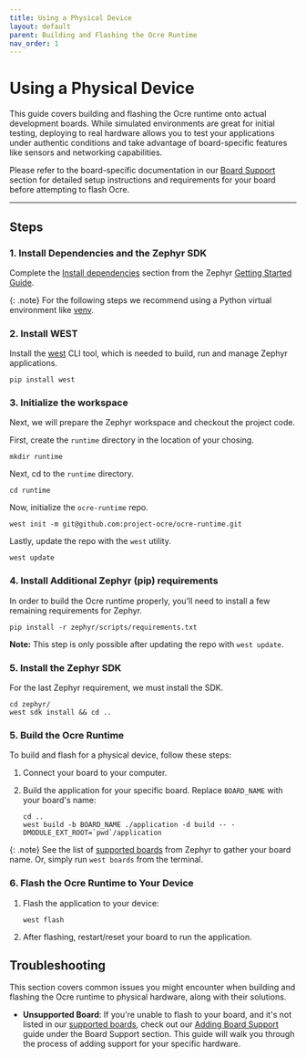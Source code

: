 ```yaml
---
title: Using a Physical Device 
layout: default
parent: Building and Flashing the Ocre Runtime 
nav_order: 1 
---
```


# Using a Physical Device

This guide covers building and flashing the Ocre runtime onto actual development boards. While simulated environments are great for initial testing, deploying to real hardware allows you to test your applications under authentic conditions and take advantage of board-specific features like sensors and networking capabilities.

Please refer to the board-specific documentation in our [Board Support](../../../board-support) section for detailed setup instructions and requirements for your board before attempting to flash Ocre.

---

## Steps

### **1. Install Dependencies and the Zephyr SDK**

Complete the [Install dependencies](https://docs.zephyrproject.org/latest/develop/getting_started/index.html#install-dependencies) section from the Zephyr [Getting Started Guide](https://docs.zephyrproject.org/latest/develop/getting_started/index.html#getting-started-guide). 

{: .note}
For the following steps we recommend using a Python virtual environment like [venv](https://docs.python.org/3/library/venv.html).

### **2. Install WEST**

Install the [west](https://docs.zephyrproject.org/latest/develop/west/index.html) CLI tool, which is needed to build, run and manage Zephyr applications.

```
pip install west
```

### **3. Initialize the workspace**

Next, we will prepare the Zephyr workspace and checkout the project code.

First, create the `runtime` directory in the location of your chosing.
```
mkdir runtime
```
Next, cd to the `runtime` directory.

```
cd runtime
```

Now, initialize the `ocre-runtime` repo.
```
west init -m git@github.com:project-ocre/ocre-runtime.git
```

Lastly, update the repo with the `west` utility.

```
west update
```

### **4. Install Additional Zephyr (pip) requirements**

In order to build the Ocre runtime properly, you'll need to install a few remaining requirements for Zephyr.

```
pip install -r zephyr/scripts/requirements.txt
```

**Note:** This step is only possible after updating the repo with `west update`.

### **5. Install the Zephyr SDK**
For the last Zephyr requirement, we must install the SDK. 

```
cd zephyr/
west sdk install && cd ..
```

### **5. Build the Ocre Runtime**

To build and flash for a physical device, follow these steps:

1. Connect your board to your computer.

2. Build the application for your specific board. Replace `BOARD_NAME` with your board's name:
   ```
   cd ..
   west build -b BOARD_NAME ./application -d build -- -DMODULE_EXT_ROOT=`pwd`/application
   ```

{: .note}
See the list of [supported boards](https://docs.zephyrproject.org/latest/boards/index.html) from Zephyr to gather your board name. Or, simply run `west boards` from the terminal.


### **6. Flash the Ocre Runtime to Your Device**
1. Flash the application to your device:
   ```
   west flash
   ```

2. After flashing, restart/reset your board to run the application.

## Troubleshooting
This section covers common issues you might encounter when building and flashing the Ocre runtime to physical hardware, along with their solutions.

- **Unsupported Board**: If you're unable to flash to your board, and it's not listed in our [supported boards](../../../board-support), check out our [Adding Board Support](../../../board-support/adding-support) guide under the Board Support section. This guide will walk you through the process of adding support for your specific hardware. 